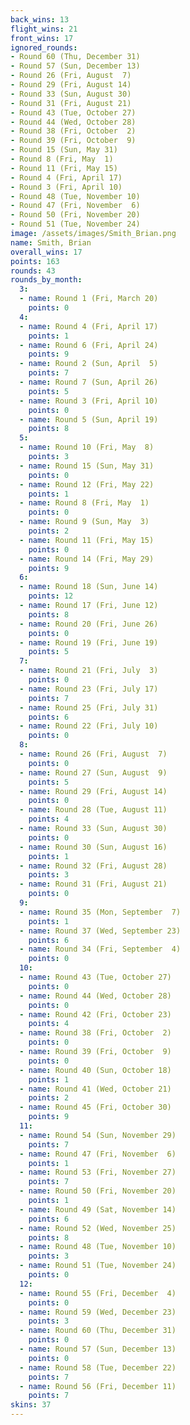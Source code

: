 ```yaml
---
back_wins: 13
flight_wins: 21
front_wins: 17
ignored_rounds:
- Round 60 (Thu, December 31)
- Round 57 (Sun, December 13)
- Round 26 (Fri, August  7)
- Round 29 (Fri, August 14)
- Round 33 (Sun, August 30)
- Round 31 (Fri, August 21)
- Round 43 (Tue, October 27)
- Round 44 (Wed, October 28)
- Round 38 (Fri, October  2)
- Round 39 (Fri, October  9)
- Round 15 (Sun, May 31)
- Round 8 (Fri, May  1)
- Round 11 (Fri, May 15)
- Round 4 (Fri, April 17)
- Round 3 (Fri, April 10)
- Round 48 (Tue, November 10)
- Round 47 (Fri, November  6)
- Round 50 (Fri, November 20)
- Round 51 (Tue, November 24)
image: /assets/images/Smith_Brian.png
name: Smith, Brian
overall_wins: 17
points: 163
rounds: 43
rounds_by_month:
  3:
  - name: Round 1 (Fri, March 20)
    points: 0
  4:
  - name: Round 4 (Fri, April 17)
    points: 1
  - name: Round 6 (Fri, April 24)
    points: 9
  - name: Round 2 (Sun, April  5)
    points: 7
  - name: Round 7 (Sun, April 26)
    points: 5
  - name: Round 3 (Fri, April 10)
    points: 0
  - name: Round 5 (Sun, April 19)
    points: 8
  5:
  - name: Round 10 (Fri, May  8)
    points: 3
  - name: Round 15 (Sun, May 31)
    points: 0
  - name: Round 12 (Fri, May 22)
    points: 1
  - name: Round 8 (Fri, May  1)
    points: 0
  - name: Round 9 (Sun, May  3)
    points: 2
  - name: Round 11 (Fri, May 15)
    points: 0
  - name: Round 14 (Fri, May 29)
    points: 9
  6:
  - name: Round 18 (Sun, June 14)
    points: 12
  - name: Round 17 (Fri, June 12)
    points: 8
  - name: Round 20 (Fri, June 26)
    points: 0
  - name: Round 19 (Fri, June 19)
    points: 5
  7:
  - name: Round 21 (Fri, July  3)
    points: 0
  - name: Round 23 (Fri, July 17)
    points: 7
  - name: Round 25 (Fri, July 31)
    points: 6
  - name: Round 22 (Fri, July 10)
    points: 0
  8:
  - name: Round 26 (Fri, August  7)
    points: 0
  - name: Round 27 (Sun, August  9)
    points: 5
  - name: Round 29 (Fri, August 14)
    points: 0
  - name: Round 28 (Tue, August 11)
    points: 4
  - name: Round 33 (Sun, August 30)
    points: 0
  - name: Round 30 (Sun, August 16)
    points: 1
  - name: Round 32 (Fri, August 28)
    points: 3
  - name: Round 31 (Fri, August 21)
    points: 0
  9:
  - name: Round 35 (Mon, September  7)
    points: 1
  - name: Round 37 (Wed, September 23)
    points: 6
  - name: Round 34 (Fri, September  4)
    points: 0
  10:
  - name: Round 43 (Tue, October 27)
    points: 0
  - name: Round 44 (Wed, October 28)
    points: 0
  - name: Round 42 (Fri, October 23)
    points: 4
  - name: Round 38 (Fri, October  2)
    points: 0
  - name: Round 39 (Fri, October  9)
    points: 0
  - name: Round 40 (Sun, October 18)
    points: 1
  - name: Round 41 (Wed, October 21)
    points: 2
  - name: Round 45 (Fri, October 30)
    points: 9
  11:
  - name: Round 54 (Sun, November 29)
    points: 7
  - name: Round 47 (Fri, November  6)
    points: 1
  - name: Round 53 (Fri, November 27)
    points: 7
  - name: Round 50 (Fri, November 20)
    points: 1
  - name: Round 49 (Sat, November 14)
    points: 6
  - name: Round 52 (Wed, November 25)
    points: 8
  - name: Round 48 (Tue, November 10)
    points: 3
  - name: Round 51 (Tue, November 24)
    points: 0
  12:
  - name: Round 55 (Fri, December  4)
    points: 0
  - name: Round 59 (Wed, December 23)
    points: 3
  - name: Round 60 (Thu, December 31)
    points: 0
  - name: Round 57 (Sun, December 13)
    points: 0
  - name: Round 58 (Tue, December 22)
    points: 7
  - name: Round 56 (Fri, December 11)
    points: 7
skins: 37
---
```

